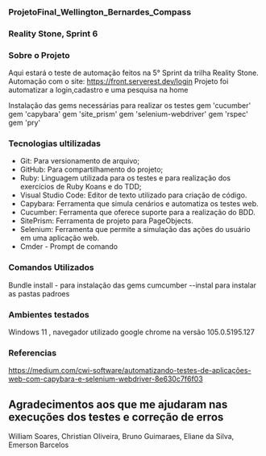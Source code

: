 
### ProjetoFinal_Wellington_Bernardes_Compass

### Reality Stone, Sprint 6

### Sobre o Projeto
Aqui estará o teste de automação feitos na 5° Sprint da trilha Reality Stone.
Automação com o site: https://front.serverest.dev/login
Projeto foi automatizar a login,cadastro e uma pesquisa na home 

  
Instalação das gems necessárias para realizar os testes
  gem 'cucumber'
  gem 'capybara'
  gem 'site_prism'
  gem 'selenium-webdriver'
  gem 'rspec'
  gem 'pry'
  
  
 ### Tecnologias ultilizadas
- Git: Para versionamento de arquivo;
- GitHub: Para compartilhamento do projeto;
- Ruby: Linguagem utilizada para os testes e para realização dos exercícios de Ruby Koans e do TDD;
- Visual Studio Code: Editor de texto utilizado para criação de código.
- Capybara: Ferramenta que simula cenários e automatiza os testes web.
- Cucumber: Ferramenta que oferece suporte para a realização do BDD.
- SitePrism: Ferramenta de projeto para PageObjects.
- Selenium: Ferramenta que permite a simulação das ações do usuário em uma aplicação web.
- Cmder - Prompt de comando

### Comandos Utilizados 
Bundle install - para instalação das gems
cumcumber --instal para instalar as pastas padroes

### Ambientes testados
 Windows 11 , navegador utilizado google chrome na versão  105.0.5195.127
 
 
 ### Referencias
 https://medium.com/cwi-software/automatizando-testes-de-aplicações-web-com-capybara-e-selenium-webdriver-8e630c7f6f03
 
 ## Agradecimentos aos que me ajudaram nas execuções dos testes e correção de erros 
  William Soares,
  Christian Oliveira,
  Bruno Guimaraes,
  Eliane da Silva,
  Emerson Barcelos
 
